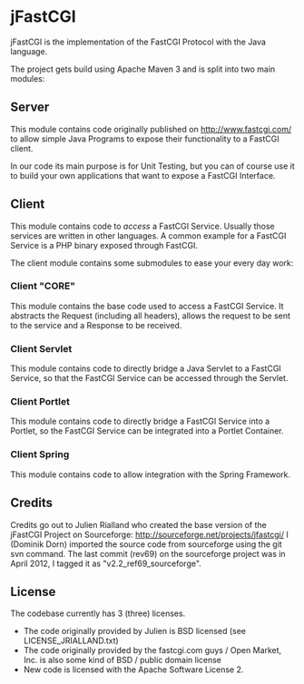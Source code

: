 # jFastCGI

jFastCGI is the implementation of the FastCGI Protocol with the Java language. 

The project gets build using Apache Maven 3 and is split into two main modules:

## Server

This module contains code originally published on http://www.fastcgi.com/ to 
allow simple Java Programs to expose their functionality to a FastCGI client. 

In our code its main purpose is for Unit Testing, but you can of course use it
to build your own applications that want to expose a FastCGI Interface. 


## Client

This module contains code to _access_ a FastCGI Service. Usually those services
are written in other languages. A common example for a FastCGI Service is a PHP binary
exposed through FastCGI. 

The client module contains some submodules to ease your every day work:

### Client "CORE"


This module contains the base code used to access a FastCGI Service. It abstracts
the Request (including all headers), allows the request to be sent to the service
and a Response to be received. 


### Client Servlet


This module contains code to directly bridge a Java Servlet to a FastCGI Service,
so that the FastCGI Service can be accessed through the Servlet. 


### Client Portlet


This module contains code to directly bridge a FastCGI Service into a Portlet, 
so the FastCGI Service can be integrated into a Portlet Container. 


### Client Spring


This module contains code to allow integration with the Spring Framework.


## Credits

Credits go out to Julien Rialland who created the base version of the jFastCGI Project on 
Sourceforge: http://sourceforge.net/projects/jfastcgi/ 
I (Dominik Dorn) imported the source code from sourceforge using the git svn command. 
The last commit (rev69) on the sourceforge project was in April 2012, 
I tagged it as "v2.2_ref69_sourceforge". 


## License

The codebase currently has 3 (three) licenses.

* The code originally provided by Julien is BSD licensed (see LICENSE\_JRIALLAND.txt) 
* The code originally provided by the fastcgi.com guys / Open Market, Inc. is also some kind of BSD / public domain license
* New code is licensed with the Apache Software License 2.



